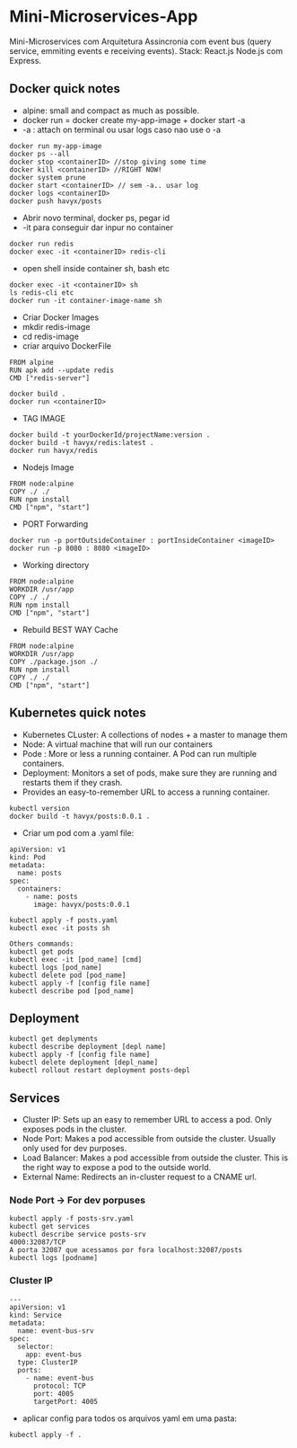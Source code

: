 # Mini-Microservices-App
Mini-Microservices com Arquitetura Assincronia com event bus (query service, emmiting events e receiving events). Stack: React.js Node.js com Express.
  
## Docker quick notes  
   
* alpine: small and compact as much as possible.  
* docker run = docker create my-app-image + docker start -a <containerID>   
* -a : attach on terminal ou usar logs caso nao use o -a  
    
```
docker run my-app-image
docker ps --all  
docker stop <containerID> //stop giving some time   
docker kill <containerID> //RIGHT NOW!  
docker system prune  
docker start <containerID> // sem -a.. usar log  
docker logs <containerID>
docker push havyx/posts

```
* Abrir novo terminal, docker ps, pegar id  
* -it para conseguir dar inpur no container  
```
docker run redis
docker exec -it <containerID> redis-cli
```  
  
* open shell inside container sh, bash etc  
```
docker exec -it <containerID> sh  
ls redis-cli etc    
docker run -it container-image-name sh
```
    
* Criar Docker Images  
* mkdir redis-image
* cd redis-image  
* criar arquivo DockerFile  
```
FROM alpine
RUN apk add --update redis
CMD ["redis-server"]
```
```
docker build .  
docker run <containerID>
```  
  
* TAG IMAGE    
```
docker build -t yourDockerId/projectName:version . 
docker build -t havyx/redis:latest . 
docker run havyx/redis  
```  
  
* Nodejs Image  
```
FROM node:alpine 
COPY ./ ./  
RUN npm install  
CMD ["npm", "start"]  
```

* PORT Forwarding  
```
docker run -p portOutsideContainer : portInsideContainer <imageID>  
docker run -p 8080 : 8080 <imageID>
```

* Working directory  
```
FROM node:alpine  
WORKDIR /usr/app  
COPY ./ ./  
RUN npm install  
CMD ["npm", "start"]  
```  
  
* Rebuild BEST WAY Cache  
```
FROM node:alpine  
WORKDIR /usr/app  
COPY ./package.json ./  
RUN npm install  
COPY ./ ./
CMD ["npm", "start"]  
```  
  
## Kubernetes quick notes  
  
* Kubernetes CLuster: A collections of nodes + a master to manage them  
* Node: A virtual machine that will run our containers  
* Pode : More or less a running container. A Pod can run multiple containers.
* Deployment: Monitors a set of pods, make sure they are running and restarts them if they crash.
* Provides an easy-to-remember URL to access a running container.  
  
```
kubectl version
docker build -t havyx/posts:0.0.1 .
```
  
* Criar um pod com a .yaml file:  
```
apiVersion: v1
kind: Pod
metadata:
  name: posts
spec:
  containers:
    - name: posts
      image: havyx/posts:0.0.1
```
```
kubectl apply -f posts.yaml
kubectl exec -it posts sh
  
Others commands:
kubectl get pods
kubectl exec -it [pod_name] [cmd]
kubectl logs [pod_name]
kubectl delete pod [pod_name]
kubectl apply -f [config file name]
kubectl describe pod [pod_name]
```
  
## Deployment  
```
kubectl get deplyments
kubectl describe deployment [depl name]
kubectl apply -f [config file name]
kubectl delete deployment [depl_name]
kubectl rollout restart deployment posts-depl
```  
  
## Services  
  
* Cluster IP: Sets up an easy to remember URL to access a pod. Only exposes pods in the cluster.  
* Node Port: Makes a pod accessible from outside the cluster. Usually only used for dev purposes.  
* Load Balancer: Makes a pod accessible from outside the cluster. This is the right way to expose a pod to the outside world.  
* External Name: Redirects an in-cluster request to a CNAME url.  
### Node Port  -> For dev porpuses
```
kubectl apply -f posts-srv.yaml  
kubectl get services
kubectl describe service posts-srv
4000:32087/TCP
A porta 32087 que acessamos por fora localhost:32087/posts
kubectl logs [podname]
```  
  
### Cluster IP  
```
---
apiVersion: v1
kind: Service
metadata:
  name: event-bus-srv
spec:
  selector:
    app: event-bus
  type: ClusterIP
  ports:
    - name: event-bus
      protocol: TCP
      port: 4005
      targetPort: 4005
```
  
* aplicar config para todos os arquivos yaml em uma pasta:
```
kubectl apply -f .    
```